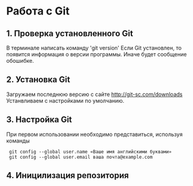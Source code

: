 # Работа с Git

## 1. Проверка установленного Git

В терминале написать команду 'git version'
Если Git установлен, то появится информация о версии программы.
Иначе будет сообщение обошибке.

## 2. Установка Git

Загружаем последнюю версию с сайте http://git-sc.com/downloads
Устанвливаем с настройками по умолчанию.

## 3. Настройка Git 

При первом использовании необходимо представиться, используя команды
```
 git config --global user.name «Ваше имя английскими буквами»
 git config --global user.email ваша почта@example.com
```

## 4. Иницилизация репозитория 

